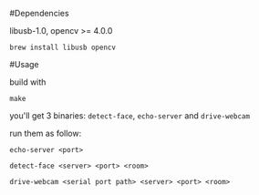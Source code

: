 #Dependencies

libusb-1.0, opencv >= 4.0.0

```
brew install libusb opencv
```

#Usage

build with

```
make
```

you'll get 3 binaries: `detect-face`, `echo-server` and `drive-webcam`

run them as follow:

```
echo-server <port>

detect-face <server> <port> <room>

drive-webcam <serial port path> <server> <port> <room>
```
